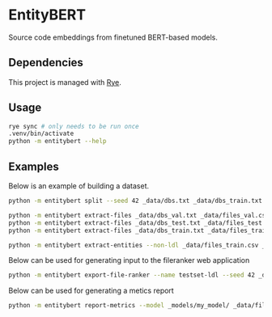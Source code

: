 # EntityBERT

Source code embeddings from finetuned BERT-based models.

## Dependencies

This project is managed with [Rye](https://github.com/astral-sh/rye).

## Usage

```bash
rye sync # only needs to be run once
.venv/bin/activate
python -m entitybert --help
```

## Examples

Below is an example of building a dataset.

```bash
python -m entitybert split --seed 42 _data/dbs.txt _data/dbs_train.txt _data/dbs_test.txt _data/dbs_val.txt

python -m entitybert extract-files _data/dbs_val.txt _data/files_val.csv
python -m entitybert extract-files _data/dbs_test.txt _data/files_test.csv
python -m entitybert extract-files _data/dbs_train.txt _data/files_train.csv

python -m entitybert extract-entities --non-ldl _data/files_train.csv _data/entities_train_nonldl.parquet
```

Below can be used for generating input to the fileranker web application

```bash
python -m entitybert export-file-ranker --name testset-ldl --seed 42 _data/files_test.csv testset-ldl.csv
```

Below can be used for generating a metics report

```bash
python -m entitybert report-metrics --model _models/my_model/ _data/files_dummy.csv _data/metrics_dummy.xlsx
```
